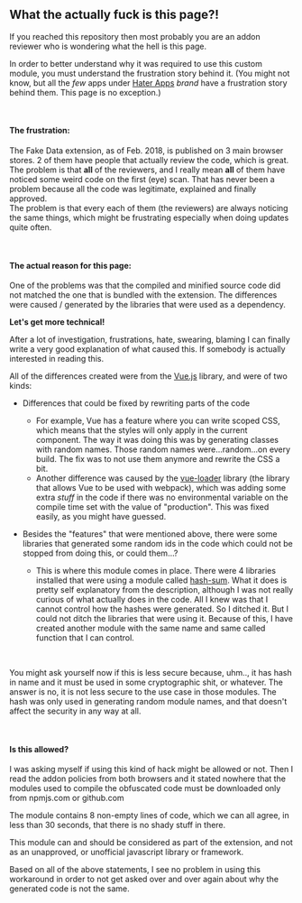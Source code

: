 ## What the actually fuck is this page?!

If you reached this repository then most probably you are an addon reviewer who is wondering what the hell is this page.

In order to better understand why it was required to use this custom module, you must understand the frustration story behind it. (You might not know, but all the *few* apps under [Hater Apps](https://www.haterapps.com) *brand* have a frustration story behind them. This page is no exception.)

<br />

#### The frustration:

The Fake Data extension, as of Feb. 2018, is published on 3 main browser stores. 2 of them have people that actually review the code, which is great. The problem is that **all** of the reviewers, and I really mean **all** of them have noticed some weird code on the first (eye) scan. That has never been a problem because all the code was legitimate, explained and finally approved.<br />
The problem is that every each of them (the reviewers) are always noticing the same things, which might be frustrating especially when doing updates quite often.

<br />

#### The actual reason for this page:

One of the problems was that the compiled and minified source code did not matched the one that is bundled with the extension. The differences were caused / generated by the libraries that were used as a dependency.


**Let's get more technical!**

After a lot of investigation, frustrations, hate, swearing, blaming I can finally write a very good explanation of what caused this. If somebody is actually interested in reading this.

All of the differences created were from the [Vue.js](https://vuejs.org/) library, and were of two kinds:
* Differences that could be fixed by rewriting parts of the code
	* For example, Vue has a feature where you can write scoped CSS, which means that the styles will only apply in the current component. The way it was doing this was by generating classes with random names. Those random names were...random...on every build. The fix was to not use them anymore and rewrite the CSS a bit.
	* Another difference was caused by the [vue-loader](https://vue-loader.vuejs.org/en/) library (the library that allows Vue to be used with webpack), which was adding some extra *stuff* in the code if there was no environmental variable on the compile time set with the value of "production". This was fixed easily, as you might have guessed.
	
* Besides the "features" that were mentioned above, there were some libraries that generated some random ids in the code which could not be stopped from doing this, or could them...?
	* This is where this module comes in place. There were 4 libraries installed that were using a module called [hash-sum](https://www.npmjs.com/package/hash-sum). What it does is pretty self explanatory from the description, although I was not really curious of what actually does in the code. All I knew was that I cannot control how the hashes were generated. So I ditched it. But I could not ditch the libraries that were using it.
	Because of this, I have created another module with the same name and same called function that I can control.
	
<br />

You might ask yourself now if this is less secure because, uhm.., it has hash in name and it must be used in some cryptographic shit, or whatever. The answer is no, it is not less secure to the use case in those modules. The hash was only used in generating random module names, and that doesn't affect the security in any way at all.


<br />

#### Is this allowed?

I was asking myself if using this kind of hack might be allowed or not. Then I read the addon policies from both browsers and it stated nowhere that the modules used to compile the obfuscated code must be downloaded only from npmjs.com or github.com

The module contains 8 non-empty lines of code, which we can all agree, in less than 30 seconds, that there is no shady stuff in there.

This module can and should be considered as part of the extension, and not as an unapproved, or unofficial javascript library or framework.

Based on all of the above statements, I see no problem in using this workaround in order to not get asked over and over again about why the generated code is not the same.

<br />
<br />
<br />
